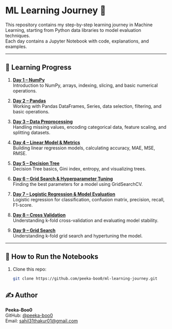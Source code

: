 # ML Learning Journey 📓

This repository contains my step-by-step learning journey in Machine Learning, starting from Python data libraries to model evaluation techniques.  
Each day contains a Jupyter Notebook with code, explanations, and examples.

---

## 📅 Learning Progress

1. **[Day 1 – NumPy](notebooks/Day_1_Numpy.ipynb)**  
   Introduction to NumPy, arrays, indexing, slicing, and basic numerical operations.

2. **[Day 2 – Pandas](notebooks/Day_2_Pandas.ipynb)**  
   Working with Pandas DataFrames, Series, data selection, filtering, and basic operations.

3. **[Day 3 – Data Preprocessing](notebooks/Day_3_Data_Preprocessing.ipynb)**  
   Handling missing values, encoding categorical data, feature scaling, and splitting datasets.

4. **[Day 4 – Linear Model & Metrics](notebooks/Day_4_Linear_Model_and_Metrics.ipynb)**  
   Building linear regression models, calculating accuracy, MAE, MSE, RMSE.

5. **[Day 5 – Decision Tree](notebooks/Day_5_Decision_Tree.ipynb)**  
   Decision Tree basics, Gini index, entropy, and visualizing trees.

6. **[Day 6 – Grid Search & Hyperparameter Tuning](notebooks/Day_6_GridSearch_Hyperparameter_Tuning.ipynb)**  
   Finding the best parameters for a model using GridSearchCV.

7. **[Day 7 – Logistic Regression & Model Evaluation](notebooks/Day_7_Logistic_Regression_and_Model_Evaluation.ipynb)**  
   Logistic regression for classification, confusion matrix, precision, recall, F1-score.

8. **[Day 8 – Cross Validation](notebooks/Day_8_Cross_Validation.ipynb)**  
   Understanding k-fold cross-validation and evaluating model stability.

9. **[Day 9 – Grid Search](notebooks/Day_9_gridsearchcv_decisiontree.ipynb)**  
   Understanding k-fold grid search and hypertuning the model.

---

## 📌 How to Run the Notebooks
1. Clone this repo:
   ```bash
   git clone https://github.com/peeka-boo0/ml-learning-journey.git
## ✍️ Author

**Peeka-Boo0**  
GitHub: [@peeka-boo0](https://github.com/peeka-boo0)  
Email: sahil31thakur01@gmail.com
